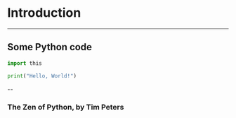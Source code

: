 # Introduction

---

## Some Python code

```python
import this

print("Hello, World!")
```

--

### The Zen of Python, by Tim Peters


<script type="py" terminal>import this</script>


